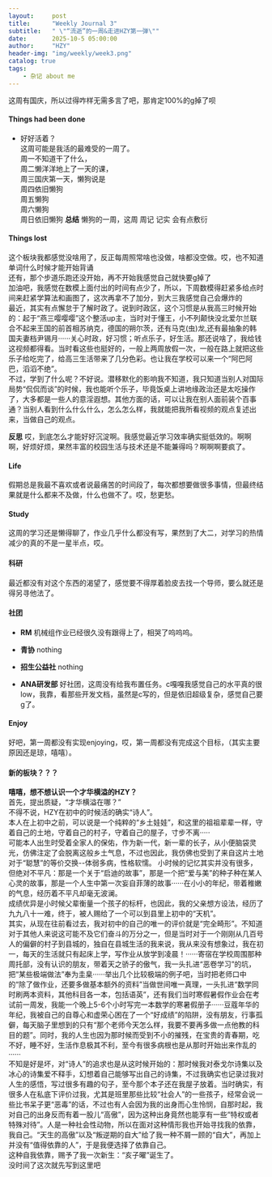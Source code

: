 ```yaml
---
layout:     post
title:      "Weekly Journal 3"
subtitle:   " \"“流逝”的一周&走进HZY第一弹\""
date:       2025-10-5 05:00:00
author:     "HZY"
header-img: "img/weekly/week3.png"
catalog: true
tags:
    - 杂记 about me
---
```


这周有国庆，所以过得咋样无需多言了吧，那肯定100%的g掉了呗
#### Things had been done
* 好好活着？    
这周可能是我活的最难受的一周了。  
周一不知道干了什么，  
周二懒洋洋地上了一天的课，  
周三国庆第一天，懒狗说是  
周四依旧懒狗  
周五懒狗  
周六懒狗  
周日依旧懒狗
**总结**   懒狗的一周，这周 周记 记实 会有点敷衍
#### Things lost
这个板块我都感觉没啥用了，反正每周照常啥也没做，啥都没空做。哎，也不知道单词什么时候才能开始背诵  
还有，那个步道乐跑还没开始，再不开始我感觉自己就快要g掉了  
加油吧，我感觉在数模上面付出的时间有点少了，所以，下周数模得赶紧多给点时间来赶紧学算法和画图了，这次再拿不了加分，到大三我感觉自己会爆炸的    
最近，其实有点懈怠于了解时政了。说到时政区，这个习惯是从我高三时候开始的：起于“燕三嘤嘤嘤”这个整活up主，当时对于懂王，小不列颠快没北爱尔兰联合不起来王国的前首相苏纳克，德国的朔尔茨，还有马克(虫)龙,还有最抽象的韩国夫妻档尹锡月······关心时政，好习惯；听点乐子，好生活。那还说啥了，我给钱这视频都得看。当时看这些也挺好的，一般上两周放假一次，一般在路上就把这些乐子给吃完了，给高三生活带来了几分色彩。也让我在学校可以来一个“阿巴阿巴，滔滔不绝”。  
不过，学到了什么呢？不好说。潜移默化的影响我不知道，我只知道当别人对国际局势“侃侃而谈”的时候，我也能听个乐子，毕竟饭桌上讲地缘政治还是太吃操作了，大多都是一些人的意淫遐想。其他方面的话，可以让我在别人面前装个百事通？当别人看到什么什么什么，怎么怎么样，我就能把我所看视频的观点复述出来，当做自己的观点。  


**反思**  哎，到底怎么才能好好沉淀啊。我感觉最近学习效率确实挺低效的。啊啊啊，好烦好烦，果然丰富的校园生活与技术还是不能兼得吗？啊啊啊要疯了。
#### Life 
假期总是我最不喜欢或者说最痛苦的时间段了，每次都想要做很多事情，但最终结果就是什么都来不及做，什么也做不了。哎，愁更愁。  
#### Study
这周的学习还是懒得聊了，作业几乎什么都没有写，果然到了大二，对学习的热情减少的真的不是一星半点，哎。
####  科研
最近都没有对这个东西的渴望了，感觉要不得厚着脸皮去找一个导师，要么就还是得另寻他法了。
#### 社团
* **RM**
机械组作业已经很久没有跟得上了，相哭了呜呜呜。
* **青协**
nothing
* **招生公益社**
nothing 

* **ANA研发部**
好社团，这周没有给我布置任务。c嘎嘎我感觉自己的水平真的很low，我靠，看那些开发文档，虽然是c写的，但是依旧超级复杂，感觉自己要g了。

#### Enjoy
好吧，第一周都没有实现enjoying，哎，第一周都没有完成这个目标，（其实主要原因还是琼，嘻嘻）。

#### 新的板块？？？
**嘻嘻，想不想认识一个才华横溢的HZY？**   
首先，提出质疑，“才华横溢在哪？”  
不得不说，HZY在初中的时候活的确实“诗人”。  
本人在上初中之前，可以说是一个纯粹的“乡土娃娃”，和这里的祖祖辈辈一样，守着自己的土地，守着自己的村子，守着自己的屋子，寸步不离·····    
可能本人出生时受着全家人的保佑，作为新一代，新一辈的长子，从小便脑袋灵光，仿佛注定了会脱离这般乡土气息，不过也因此，我仿佛也受到了来自这片土地对于“聪慧”的等价交换--体弱多病，性格软懦。
小时候的记忆其实并没有很多，但绝对不平凡：那是一个关于“启迪的故事”，那是一个把“爱与美”的种子种在某人心灵的故事，那是一个人生中第一次妄自菲薄的故事······在小小的年纪，带着稚嫩的气息，经历着不平凡却毫无波澜。  
成绩优异是小时候父辈衡量一个孩子的标杆，也因此，我的父亲想方设法，经历了九九八十一难，终于，被人赐给了一个可以到县里上初中的“天机”。  
其实，从现在往前看过去，我对初中的自己的唯一的评价就是“完全畸形”。不知道对于其他人来说这可能不及它们奋斗的万分之一，但是当时对于一个刚刚从几百号人的偏僻的村子到县城的，独自在县城生活的我来说，我从来没有想象过，我在初一，每天的生活就只有起床上学，写作业从放学到凌晨！······寄宿在学校周围那种周托部，没有认识的朋友，带着天之骄子的傲气，我一头扎进“恶卷学习”的坑，把“某些极端做法”奉为圭臬······举出几个比较极端的例子吧，当时把老师口中的“除了做作业，还要多做基本额外的资料”当做世间唯一真理，一头扎进“数学同时刷两本资料，其他科目各一本，包括语英”，还有我们当时寒假暑假作业会在考试前一周发，我能一个晚上5-6个小时写完一本数学的寒暑假册子······豆蔻年华的年纪，我被自己的自尊心和虚荣心困在了一个“好成绩”的陷阱，没有朋友，行事孤僻，每天脑子里想到的只有“那个老师今天怎么样，我要不要再多做一点他教的科目的题”。同时，我的人生也因为那时候而受到不小的摧残，在宝贵的青春期，吃不好，睡不好，生活作息极其不利，至今有很多病根也是从那时开始出来作乱的······  
不知是好是坏，对“诗人”的追求也是从这时候开始的：那时候我对泰戈尔诗集以及冰心的诗集爱不释手，幻想着自己能够写出自己的诗集，不过我确实也记录过我对人生的感悟，写过很多有趣的句子，至今那个本子还在我屋子放着。当时确实，有很多人在私底下评价过我，尤其是班里那些比较“社会人”的一些孩子，经常会说一些比书呆子更“恶毒”的话，不过也有人会因为我的出身而心生怜悯，自那时起，我对自己的出身反而有着一股儿“高傲”，因为这种出身竟然也能享有一些“特权或者特殊对待”。人是一种社会性动物，所以在面对这种情形我也开始寻找我的依靠，我自己。“天生的高傲”以及“叛逆期的自大”给了我一种不屑一顾的“自大”，再加上并没有“值得依靠的人”，于是我便选择了依靠自己。  
这种自我依靠，赐予了我一次新生：“亥子曜”诞生了。   
没时间了这次就先写到这里吧


 

